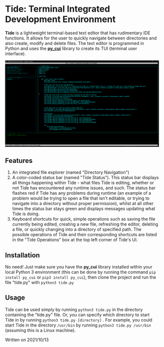 # Tide: Terminal Integrated Development Environment

**Tide** is a lightweight terminal-based text editor that has rudimentary IDE functions. It allows for the user to quickly navigate between directories and also create, modify and delete files. The text editor is programmed in Python and uses the **[py_cui](https://github.com/jwlodek/py_cui)** library to create its TUI (terminal user interface).

![Tide in action.](images/Editing.png)

## Features

1. An integrated file explorer (named "Directory Navigation")
2. A color-coded status bar (named "Tide Status"). This status bar displays all things happening within Tide - what files Tide is editing, whether or not Tide has encountered any runtime issues, and such. The status bar flashes red if Tide has any problems during runtime (an example of a problem would be trying to open a file that isn't editable, or trying to navigate into a directory without proper permission), whilst at all other times the status bar stays green and displays messages updating what Tide is doing. 
3. Keyboard shortcuts for quick, simple operations such as saving the file currently being edited, creating a new file, refreshing the editor, deleting a file, or quickly changing into a directory of specified path. The possible operations of Tide and their corresponding shortcuts are listed in the "Tide Operations" box at the top left corner of Tide's UI. 

## Installation

No need! Just make sure you have the **py_cui** library installed within your local Python 3 environment (this can be done by running the command `pip install py_cui` or  `pip3 install py_cui`), then clone the project and run the file "tide.py" with `python3 tide.py`

## Usage

Tide can be used simply by running `python3 tide.py` in the directory containing the "tide.py" file. Or, you can specify which directory to start Tide in by running `python3 tide.py [directory]` . For example, you could start Tide in the directory `/usr/bin` by running `python3 tide.py /usr/bin` (assuming this is a Linux machine). 

Written on 2021/10/13
